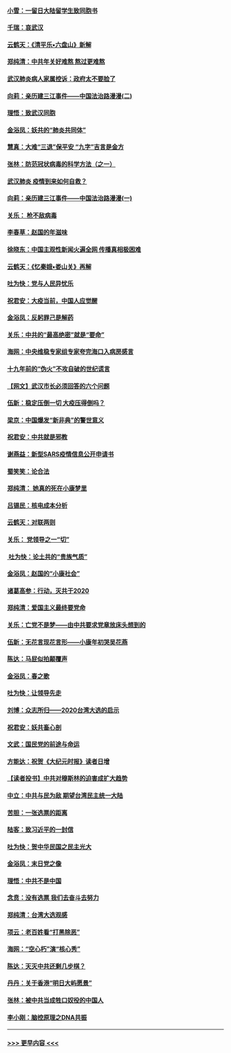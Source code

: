 #### [小雪：一留日大陆留学生致同胞书](../pages/nsc993/n11834624.md?t=02010811) 
#### [千瑞：哀武汉](../pages/nsc993/n11833647.md?t=02010811) 
#### [云鹤天：《清平乐▪六盘山》新解](../pages/nsc993/n11833611.md?t=02010811) 
#### [郑纯清：中共年关好难熬 熬过更难熬](../pages/nsc993/n11833489.md?t=02010811) 
#### [武汉肺炎病人家属控诉：政府太不要脸了](../pages/nsc993/n11833205.md?t=02010811) 
#### [向莉：亲历建三江事件——中国法治路漫漫(二)](../pages/nsc993/n11829102.md?t=02010811) 
#### [理悟：致武汉同胞](../pages/nsc993/n11831522.md?t=02010811) 
#### [金浴凤：妖共的“肺炎共同体”](../pages/nsc993/n11829448.md?t=02010811) 
#### [慧真：大难“三退”保平安 “九字”吉言是金方](../pages/nsc993/n11829501.md?t=02010811) 
#### [张林：防范冠状病毒的科学方法（之一）](../pages/nsc993/n11828618.md?t=02010811) 
#### [武汉肺炎 疫情到来如何自救？](../pages/nsc993/n11827632.md?t=02010811) 
#### [向莉：亲历建三江事件——中国法治路漫漫(一)](../pages/nsc993/n11827190.md?t=02010811) 
#### [关乐： 枪不敌病毒](../pages/nsc993/n11826746.md?t=02010811) 
#### [李春草：赵国的年滋味](../pages/nsc993/n11826321.md?t=02010811) 
#### [徐晓东：中国主观性新闻火遍全网 传播真相极困难](../pages/nsc993/n11826508.md?t=02010811) 
#### [云鹤天：《忆秦娥▪娄山关》再解](../pages/nsc993/n11824682.md?t=02010811) 
#### [吐为快：党与人民异忧乐](../pages/nsc993/n11824660.md?t=02010811) 
#### [祝君安：大疫当前，中国人应觉醒](../pages/nsc993/n11821946.md?t=02010811) 
#### [金浴凤：反躬罪己是解药](../pages/nsc993/n11820280.md?t=02010811) 
#### [关乐：中共的“最高绝密”就是“要命”](../pages/nsc993/n11816946.md?t=02010811) 
#### [海网：中央维稳专家组专家夸完海口入病房感言](../pages/nsc993/n11815138.md?t=02010811) 
#### [十九年前的“伪火”不攻自破的世纪谎言](../pages/nsc993/n11813238.md?t=02010811) 
#### [【网文】武汉市长必须回答的六个问题](../pages/nsc993/n11813848.md?t=02010811) 
#### [伍新：稳定压倒一切 大疫压得倒吗？](../pages/nsc993/n11812634.md?t=02010811) 
#### [梁京：中国爆发“新非典”的警世意义](../pages/nsc993/n11812554.md?t=02010811) 
#### [祝君安：中共就是邪教](../pages/nsc993/n11812431.md?t=02010811) 
#### [谢燕益：新型SARS疫情信息公开申请书](../pages/nsc993/n11808840.md?t=02010811) 
#### [蜀笑笑：论合法](../pages/nsc993/n11808064.md?t=02010811) 
#### [郑纯清： 她真的死在小康梦里](../pages/nsc993/n11806623.md?t=02010811) 
#### [吕锡民：核电成本分析](../pages/nsc993/n11806284.md?t=02010811) 
#### [云鹤天：对联两则](../pages/nsc993/n11805957.md?t=02010811) 
#### [关乐： 党领导之一“切”](../pages/nsc993/n11804505.md?t=02010811) 
#### [ 吐为快：论土共的“贵族气质”](../pages/nsc993/n11804490.md?t=02010811) 
#### [金浴凤：赵国的“小康社会”](../pages/nsc993/n11804452.md?t=02010811) 
#### [诸葛高参：行动，灭共于2020](../pages/nsc993/n11804120.md?t=02010811) 
#### [郑纯清：爱国主义最终要党命](../pages/nsc993/n11802197.md?t=02010811) 
#### [关乐：亡党不是梦——由中共要求党章放床头想到的](../pages/nsc993/n11802156.md?t=02010811) 
#### [伍新：无花言现花言形——小康年初哭吴花燕](../pages/nsc993/n11800044.md?t=02010811) 
#### [陈达：马屁似拍颠覆声](../pages/nsc993/n11800010.md?t=02010811) 
#### [金浴凤：春之歌](../pages/nsc993/n11797687.md?t=02010811) 
#### [吐为快：让领导先走](../pages/nsc993/n11797512.md?t=02010811) 
#### [刘博：众志所归——2020台湾大选的启示](../pages/nsc993/n11796878.md?t=02010811) 
#### [祝君安：妖共畜心剖](../pages/nsc993/n11794273.md?t=02010811) 
#### [文武：国民党的前途与命运](../pages/nsc993/n11794198.md?t=02010811) 
#### [方能达：祝贺《大纪元时报》读者日增](../pages/nsc993/n11793807.md?t=02010811) 
#### [【读者投书】中共对穆斯林的迫害成扩大趋势](../pages/nsc993/n11791371.md?t=02010811) 
#### [中立：中共与民为敌 期望台湾民主统一大陆](../pages/nsc993/n11790392.md?t=02010811) 
#### [苦胆：一张选票的距离](../pages/nsc993/n11788914.md?t=02010811) 
#### [陆客：致习近平的一封信](../pages/nsc993/n11788867.md?t=02010811) 
#### [吐为快：贺中华民国之民主光大](../pages/nsc993/n11788618.md?t=02010811) 
#### [金浴凤：末日党之像](../pages/nsc993/n11787475.md?t=02010811) 
#### [理悟：中共不是中国](../pages/nsc993/n11787463.md?t=02010811) 
#### [念贲：没有选票  我们去奋斗去努力](../pages/nsc993/n11787398.md?t=02010811) 
#### [郑纯清：台湾大选观感](../pages/nsc993/n11786210.md?t=02010811) 
#### [项云：老百姓看“打黑除恶”](../pages/nsc993/n11785398.md?t=02010811) 
#### [海网：“空心朽”演“核心秀”](../pages/nsc993/n11783874.md?t=02010811) 
#### [陈达：天灭中共还剩几步棋？](../pages/nsc993/n11783719.md?t=02010811) 
#### [丹丹：关于香港“明日大屿愿景”](../pages/nsc993/n11783273.md?t=02010811) 
#### [张林：被中共当成牲口奴役的中国人](../pages/nsc993/n11782397.md?t=02010811) 
#### [李小刚：脑控原理之DNA共振](../pages/nsc993/n11780962.md?t=02010811) 

----
#### [ >>> 更早内容 <<< ](../indexes/nsc993-earlier.md)
